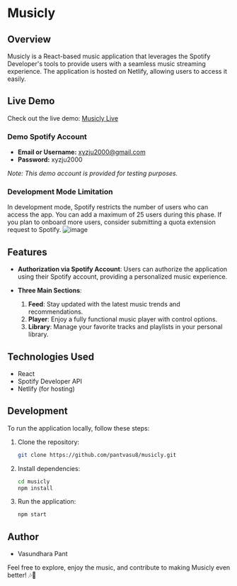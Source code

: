 # Musicly

## Overview

Musicly is a React-based music application that leverages the Spotify Developer's tools to provide users with a seamless music streaming experience. The application is hosted on Netlify, allowing users to access it easily.

## Live Demo

Check out the live demo: [Musicly Live](https://pantvasu8-musicly.netlify.app/)

### Demo Spotify Account

- **Email or Username:** xyzju2000@gmail.com
- **Password:** xyzju2000

*Note: This demo account is provided for testing purposes.*

### Development Mode Limitation

In development mode, Spotify restricts the number of users who can access the app. You can add a maximum of 25 users during this phase. If you plan to onboard more users, consider submitting a quota extension request to Spotify.
![image](https://github.com/pantvasu8/MusicLy/assets/96621003/cb3592fe-e5e1-4e70-a395-2723d343f3f8)

## Features

- **Authorization via Spotify Account**: Users can authorize the application using their Spotify account, providing a personalized music experience.

- **Three Main Sections**:
  1. **Feed**: Stay updated with the latest music trends and recommendations.
  2. **Player**: Enjoy a fully functional music player with control options.
  3. **Library**: Manage your favorite tracks and playlists in your personal library.

## Technologies Used

- React
- Spotify Developer API
- Netlify (for hosting)

## Development

To run the application locally, follow these steps:

1. Clone the repository:

   ```bash
   git clone https://github.com/pantvasu8/musicly.git
   ```

2. Install dependencies:

   ```bash
   cd musicly
   npm install
   ```

3. Run the application:

   ```bash
   npm start
   ```

## Author

- Vasundhara Pant

Feel free to explore, enjoy the music, and contribute to making Musicly even better! 🎶🚀



